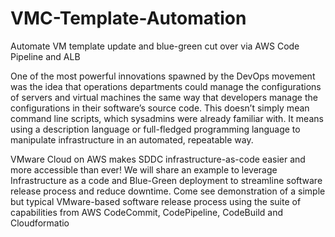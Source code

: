 # VMC-Template-Automation

Automate VM template update and blue-green cut over via AWS Code Pipeline and ALB 


One of the most powerful innovations spawned by the DevOps movement was the idea that operations departments could manage the configurations of servers and virtual machines the same way that developers manage the configurations in their software’s source code. This doesn’t simply mean command line scripts, which sysadmins were already familiar with. It means using a description language or full-fledged programming language to manipulate infrastructure in an automated, repeatable way.


VMware Cloud on AWS makes SDDC infrastructure-as-code easier and more accessible than ever!  We will share an example to leverage Infrastructure as a code and Blue-Green deployment to streamline software release process and reduce downtime.  Come see demonstration of a simple but typical VMware-based software release process using the suite of capabilities from AWS CodeCommit, CodePipeline, CodeBuild and Cloudformatio
